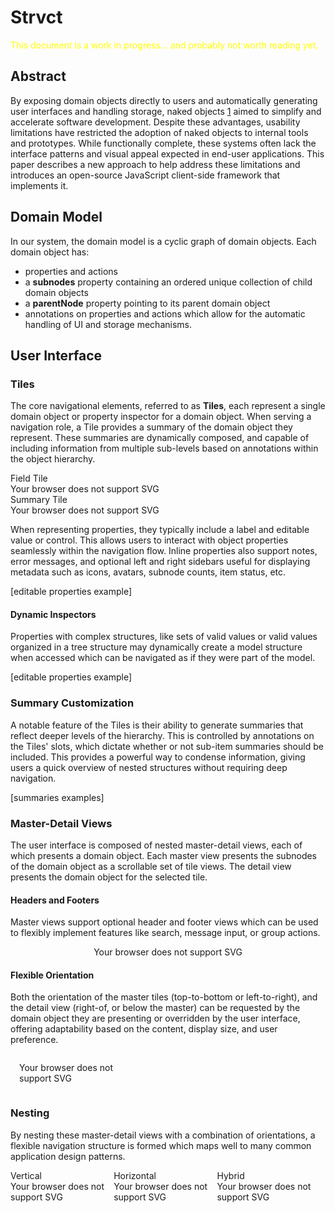    <style>
        .outlined-text {
            font-size: 48px;
            font-weight: bold;
            color: transparent;
            -webkit-text-stroke: 1px white;
            text-stroke: 1px white;
        }
    </style>

# Strvct

<span style="color: yellow;">This document is a work in progress... and probably not worth reading yet.</span>

## Abstract

By exposing domain objects directly to users and automatically generating user interfaces and handling storage, naked objects [1] aimed to simplify and accelerate software development. Despite these advantages, usability limitations have restricted the adoption of naked objects to internal tools and prototypes. While functionally complete, these systems often lack the interface patterns and visual appeal expected in end-user applications. This paper describes a new approach to help address these limitations and introduces an open-source JavaScript client-side framework that implements it.

<!--

## Overview

Strvct is a client-side JavaScript framework for creating single page web applications using a transparently persisted Naked Objects system in which only the domain model objects need to be defined and the user interfaces and storage are handled automatically.
-->

## Domain Model

In our system, the domain model is a cyclic graph of domain objects.
Each domain object has:

- properties and actions
- a **subnodes** property containing an ordered unique collection of child domain objects
- a **parentNode** property pointing to its parent domain object
- annotations on properties and actions which allow for the automatic handling of UI and storage mechanisms.

<!--
Explain what the domain model is and how it's objects are mapped to UI and storage.

- domain model is a cyclic graph of objects
- domain objects should be "behaviourally complete", not needed controllers to perform relevant actions.
- domain objects are mapped to UI views and storage records
- UI navigates the domain object graph
- UI can present multiple views of a domain object in the same screen
- use of Domain collection classes to represent collections of domain objects
- UI, a stack of tiles, where each tile is a node that can be navigated
- assumptions of storage, a graph of objects, stored in local storage
- mention using annotations for auto-generated UI and storage

[overview diagram of domain objects graph, UI, and storage]
-->

## User Interface

### Tiles

The core navigational elements, referred to as **Tiles**, each represent a single domain object or property inspector for a domain object. When serving a navigation role, a Tile provides a summary of the domain object they represent. These summaries are dynamically composed, and capable of including information from multiple sub-levels based on annotations within the object hierarchy.

<div style="display: inline-block; min-width: 20em; width: 48%; max-width: 100%; padding-right: 1em;">
Field Tile<br>
<object type="image/svg+xml" data="docs/tile.svg">Your browser does not support SVG</object>
</div>
<div style="display: inline-block; min-width: 20em; width: 48%; max-width: 100%;">
Summary Tile<br>
<object type="image/svg+xml" data="docs/tile.svg">Your browser does not support SVG</object>
</div>

When representing properties, they typically include a label and editable value or control. This allows users to interact with object properties seamlessly within the navigation flow. Inline properties also support notes, error messages, and optional left and right sidebars useful for displaying metadata such as icons, avatars, subnode counts, item status, etc.

[editable properties example]

#### Dynamic Inspectors

Properties with complex structures, like sets of valid values or valid values organized in a tree structure may dynamically create a model structure when accessed which can be navigated as if they were part of the model.

[editable properties example]

### Summary Customization

A notable feature of the Tiles is their ability to generate summaries that reflect deeper levels of the hierarchy. This is controlled by annotations on the Tiles' slots, which dictate whether or not sub-item summaries should be included. This provides a powerful way to condense information, giving users a quick overview of nested structures without requiring deep navigation.

[summaries examples]

### Master-Detail Views

The user interface is composed of nested master-detail views, each of which presents a domain object. Each master view presents the subnodes of the domain object as a scrollable set of tile views. The detail view presents the domain object for the selected tile.

#### Headers and Footers

Master views support optional header and footer views which can be used to flexibly implement features like search, message input, or group actions.

<div style="display: inline-block; min-width: 10em; width: 100%; max-width: 100%; text-align: center;">
<object type="image/svg+xml" data="docs/header-footer2.svg">Your browser does not support SVG</object>
</div>

#### Flexible Orientation

Both the orientation of the master tiles (top-to-bottom or left-to-right), and the detail view (right-of, or below the master) can be requested by the domain object they are presenting or overridden by the user interface, offering adaptability based on the content, display size, and user preference.

<div style="display: inline-block; min-width: 10em; width: 32%; max-width: 100%; margin: 1em;">
<object type="image/svg+xml" data="docs/master-detail.svg">Your browser does not support SVG</object>
</div>
</div>

### Nesting

<!--
can be used to navigate the domain model.
-->

By nesting these master-detail views with a combination of orientations, a flexible navigation structure is formed which maps well to many common application design patterns.

<!--
like classic Miller Columns, or horizontally, similar to menu systems, offering adaptability based on the content, display size, and user preference.
-->

<div style="display: inline-block; min-width: 10em; width: 32%; max-width: 100%;">
Vertical<br>
<object type="image/svg+xml" data="docs/vertical-hierarchical-miller-columns.svg">Your browser does not support SVG</object>
</div>
<div style="display: inline-block; min-width: 10em; width: 32%; max-width: 100%;">
Horizontal<br>
<object type="image/svg+xml" data="docs/horizontal-hierarchical-miller-columns.svg">Your browser does not support SVG</object>
</div>
<div style="display: inline-block; min-width: 10em; width: 32%; max-width: 100%;">
Hybrid<br>
<object type="image/svg+xml" data="docs/hybrid-hierarchical-miller-columns.svg">Your browser does not support SVG</object>
</div>

<!--
<div style="width: 100%; text-align: center;">
<object style="height: 15em; width: auto;" type="image/svg+xml" data="docs/naked-objects-diagram.svg">Your browser does not support SVG</object>
</div>
-->

<!--

## Introduction

Applications are typically composed of 3 layers: UI, Model, and Storage. Much of the code (and potential bugs) that make up the custom code in complex real world applications is the "glue" code that synchronizes these layers.

The basic idea of Strvct is to put enough meta-information in the model layer to allow for the UI and Storage layers (and the synchronization between all 3 layers) to be handled automatically. So you write the model and the rest is handled for you (though you can add custom views if needed). This involves choosing uniform but flexible building blocks for each of the layers.

## Building Blocks

### Model

- The model is composed of a graph of objects which inherit from BMNode (we'll call these "nodes").
- The UI is largely a mirror of this graph structure.
- The nodes are the unit of storage (one record per node).
- nodes have no references to views, but views can have references to nodes.
- nodes post notifications of their changes which the other layers can observe.
  -- the storage layer automatically observes objects read from storage

### UI

- The UI is (primarily) composed of `NodeView` (and subclasses) instances.
- Each `NodeView` points to a `BMNode` and watches for notifications from it.
- Multiple `NodeViews` may (and often do) point to the same `BMNode` instance.
- Slots on Views can be marked such that changes to them will schedule the view to sync it's state with the node.

### Storage

The app has a `PersistentObjectPool` which automatically:

- Monitors model (`BMNode` instance) mutations and stores changes.
- Bundles changes within an event loop into transactions which are stored atomically.
- Handles automatic garbage collection on the stored object graph.

## Uniform UI Structure

### StackViews and Tile Views

Strvct has a unified UI model based on `StackViews`.

- A `StackView` contains a `navView` and `otherView` which can be oriented left/right or top/bottom.
- `navView` typically contains a column (or row, if orientation is horizontal) of Tile views.
- When the user clicks on a Tile in a `navView`, it typically causes a new stack view to be created and placed inside the `StackView's` `otherView` (and its `navView` to be populated with the subnodes of the node the Tile represented).

### Fields

Fields are a type of node that can sync to a slot value via their `target` and `valueMethod` slots.
Examples: `BMStringField`, `BMNumberField`, `BMImageWellField`

### Node Subnodes

- Every node has a `subnodes` slot which is an array of nodes.
- Each node has a `parent` slot which points to its parent node.
- There are two ways subnodes typically get used:

#### Fields

- Stored fields (not a slot value, just free-floating)
- Unstored fields (set up on init, and have `target` & `valueMethod` to auto-sync with owner slot)

#### Non-Fields

- Stored (not a slot value, just free-floating)
- Unstored (may be added on init value of slot if `slot.setIsSubnode(true)`)

## Uniform Persistence Structure

- The storage system is a key/value store where the keys are unique object IDs and the values are object records.
- Object records are JSON dicts containing a type and payload.
- On load, the record type is used to find a class reference, and then the class is asked to unserialize itself from the payload.
- The payload has a format that uses a standard way of referencing pointers to other object records, and during deserialization, the new instance can request the objects for these object IDs.
- Object records have a standard way of representing pointers to other objects (via their IDs), and using these, the store can do automatic on-disk garbage collection.

## Synchronization

BMNotificationCenter
SyncScheduler

## Getting Started

### For New Repos:

To set up the STRVCT submodule, run the following command from within your project folder:

```
git submodule add https://github.com/stevedekorte/strvct.net.git strvct
```

If you plan to deploy your app on GitHub Pages, add a `.nojekyll` file to your root folder.

### Setup

The build system is currently configured for Visual Studio Code (VSCode). To open the project, open the root source folder in VSCode.

1. Start the local HTTPS web server by running:

   ```
   node local-web-server/main.js
   ```

   in the root source folder.

2. Use the "launch local HTTPS" run option in VSCode to launch the app. It will open Chrome, and you'll need to ignore the SSL warning the first time (as we're using a local server).

### Recommended VSCode Extensions

To facilitate debugging and coding, install these VSCode extensions:

- ESLint (from Microsoft)
- JavaScript Debugger Nightly (from Microsoft)
- JSON (by ZainChen)

### Setting Up ESLint

If you don't have ESLint installed:

```
npm init @eslint/config -g
```

This installs it globally. For more information, visit: https://eslint.org/docs/latest/user-guide/getting-started

To use ESLint with ECMAScript 6 (ES6), add a `.eslintrc` configuration file to your home directory:

```json
{
  "env": {
    "es6": true
  }
}
```

If issues persist:

1. Verify this VSCode setting: `eslint.enable: true`
2. Run: `eslint init`

## Project Framework Overview

This project required the development of several custom frameworks:

- Meta object framework (slots)
- Extensive OO extensions to common classes
- Desktop-like web OO UI framework
- Architecture and protocol for model-to-view naked object UI, standard field components
- Miller column-inspired stacking UI framework
- Notifications system
- Auto-syncing system/protocol between model and views
- Integrated theming system
- Client-side object persistence / object pool framework
- Gesture recognition framework
- Package builder & boot and client-side caching system
- Auto resource management, loading, and caching system
- Common protocol for resources (fonts, sounds, images, icons, JSON data files)
- Transparent mutation observers for common classes
-->

[1]: http://downloads.nakedobjects.net/resources/Pawson_and_Matthews_Thesis.pdf "Pawson, R., & Matthews, R. (2000). Naked Objects (Technical Report)"
